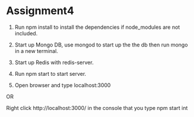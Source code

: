 # Assignment4

1. Run npm install to install the dependencies
if node_modules are not included.

2. Start up Mongo DB, use mongod to start
up the the db then run mongo in a new terminal.

3. Start up Redis with redis-server.

4. Run npm start to start server.

5. Open browser and type localhost:3000

  OR

  Right click http://localhost:3000/ in the console that you type npm start int
